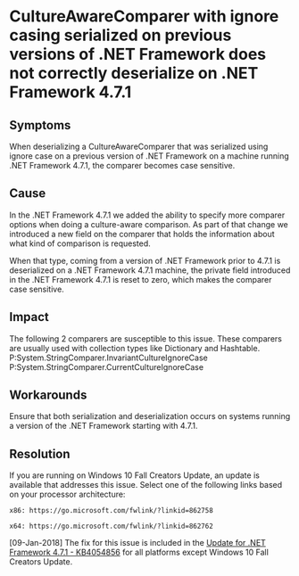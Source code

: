 # CultureAwareComparer with ignore casing serialized on previous versions of .NET Framework does not correctly deserialize on .NET Framework 4.7.1 

## Symptoms

When deserializing a CultureAwareComparer that was serialized using ignore case on a previous version of .NET Framework on a machine running .NET Framework 4.7.1, the comparer becomes case sensitive.

## Cause

In the .NET Framework 4.7.1 we added the ability to specify more comparer options when doing a culture-aware comparison. 
As part of that change we introduced a new field on the comparer that holds the information about what kind of comparison is requested.

When that type, coming from a version of .NET Framework prior to 4.7.1 is deserialized on a .NET Framework 4.7.1 machine, the private field introduced in the .NET Framework 4.7.1 is reset to zero, which makes the comparer case sensitive.

## Impact

The following 2 comparers are susceptible to this issue. These comparers are usually used with collection types like Dictionary and Hashtable.
P:System.StringComparer.InvariantCultureIgnoreCase
P:System.StringComparer.CurrentCultureIgnoreCase

## Workarounds

Ensure that both serialization and deserialization occurs on systems running a version of the .NET Framework starting with 4.7.1.

## Resolution

If you are running on Windows 10 Fall Creators Update, an update is available that addresses this issue. Select one of the following links based on your processor architecture:

    x86: https://go.microsoft.com/fwlink/?linkid=862758

    x64: https://go.microsoft.com/fwlink/?linkid=862762

[09-Jan-2018] The fix for this issue is included  in the [Update for .NET Framework 4.7.1 - KB4054856](http://go.microsoft.com/fwlink/?LinkId=866028) for all platforms except Windows 10 Fall Creators Update.